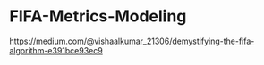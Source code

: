 # FIFA-Metrics-Modeling

https://medium.com/@vishaalkumar_21306/demystifying-the-fifa-algorithm-e391bce93ec9
